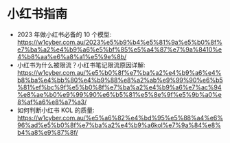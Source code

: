 # 小红书指南

- 2023 年做小红书必备的 10 个模型: https://w1cyber.com.au/2023%e5%b9%b4%e5%81%9a%e5%b0%8f%e7%ba%a2%e4%b9%a6%e5%bf%85%e5%a4%87%e7%9a%8410%e4%b8%aa%e6%a8%a1%e5%9e%8b/
- 小红书为什么被限流？小红书笔记限流原因详解: https://w1cyber.com.au/%e5%b0%8f%e7%ba%a2%e4%b9%a6%e4%b8%ba%e4%bb%80%e4%b9%88%e8%a2%ab%e9%99%90%e6%b5%81%ef%bc%9f%e5%b0%8f%e7%ba%a2%e4%b9%a6%e7%ac%94%e8%ae%b0%e9%99%90%e6%b5%81%e5%8e%9f%e5%9b%a0%e8%af%a6%e8%a7%a3/
- 如何判断小红书 KOL 的质量: https://w1cyber.com.au/%e5%a6%82%e4%bd%95%e5%88%a4%e6%96%ad%e5%b0%8f%e7%ba%a2%e4%b9%a6kol%e7%9a%84%e8%b4%a8%e9%87%8f/
